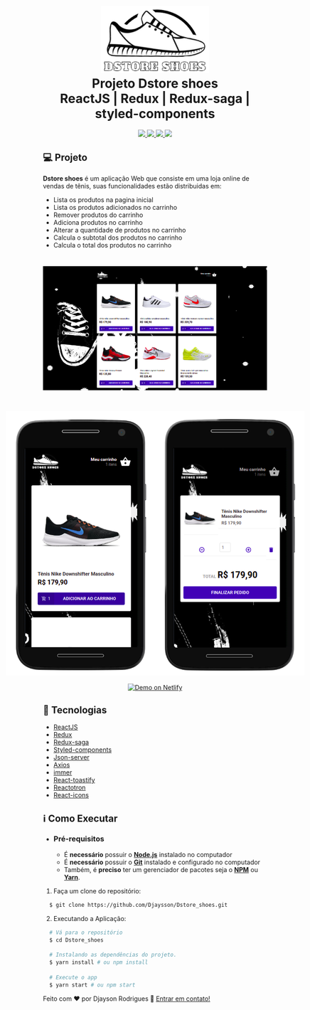 
<h1 align="center">
    <img alt="Proffy" src="././src/assets/images/logo.png" height="150px" />
    <br>Projeto Dstore shoes<br/>
    ReactJS | Redux | Redux-saga | styled-components
</h1>
<p align="center">
  <a aria-label="Versão do React" href="https://github.com/facebook/react/blob/master/CHANGELOG.md#16131-march-19-2020">
    <img src="https://img.shields.io/badge/React-17.0.2-informational?logo=react"></img>
  </a>
  <a aria-label="Versão do Redux" href="https://redux.js.org/">
    <img src="https://img.shields.io/badge/Redux-4.1.0-blueviolet?logo=redux"></img>
  </a>
    <a aria-label="Versão do Reactotron" href="https://github.com/infinitered/reactotron">
    <img src="https://img.shields.io/badge/Reactotron-3.3.7-red"></img>
  </a>
  <a aria-label="Versão do Styled-components" href="https://styled-components.com/">
    <img src="https://img.shields.io/badge/Styled--components-5.3.0-%23ff69b4?logo=styled-components"></img>
  </a>

 
</p>


## 💻 Projeto

**Dstore shoes** é um aplicação Web que consiste em uma loja online de vendas de tênis, suas funcionalidades estão distribuidas em:

- Lista os produtos na pagina inicial
- Lista os produtos adicionados no carrinho
- Remover produtos do carrinho
- Adiciona produtos no carrinho
- Alterar a quantidade de produtos no carrinho
- Calcula o subtotal dos produtos no carrinho
- Calcula o total dos produtos no carrinho

<h1 align="center">
    <img alt="Project image" title="Project image" src="././src/assets/images/projeto.png" width="800px" />
</h1>
<h1 style="display:flex; justify-content: center;" >
    <img alt="Mobile project image" title="Mobile project image" src="././src/assets/images/mobilehome.png" width="400px" />
    <img alt="Mobile project image" title="Mobile project image" src="././src/assets/images/mobilecart.png" width="400px" />
</h1>

<p align="center">
  <a href="https://dstoreshoes.netlify.app" target="blank">
    <img alt="Demo on Netlify" src="https://res.cloudinary.com/lukemorales/image/upload/v1563043495/readme_logos/demo_on_netlify_bbuvjz.png">
  </a>
</p>

## 🚀 Tecnologias

-  [ReactJS](https://reactjs.org/)
-  [Redux](https://redux.js.org/)
-  [Redux-saga](https://redux-saga.js.org/)
-  [Styled-components](https://styled-components.com/)
-  [Json-server](https://github.com/typicode/json-server)
-  [Axios](https://github.com/axios/axios)
-  [immer](https://github.com/immerjs/immer)
-  [React-toastify](https://fkhadra.github.io/react-toastify/introduction)
-  [Reactotron](https://github.com/infinitered/reactotron)
-  [React-icons](https://react-icons.github.io/react-icons/)

## ℹ️ Como Executar

- ### **Pré-requisitos**

  - É **necessário** possuir o **[Node.js](https://nodejs.org/en/)** instalado no computador
  - É **necessário** possuir o **[Git](https://git-scm.com/)** instalado e configurado no computador
  - Também, é **preciso** ter um gerenciador de pacotes seja o **[NPM](https://www.npmjs.com/)** ou **[Yarn](https://yarnpkg.com/)**.


1. Faça um clone do repositório:

```sh
  $ git clone https://github.com/Djaysson/Dstore_shoes.git
```

2. Executando a Aplicação:

```sh
  # Vá para o repositório 
  $ cd Dstore_shoes

  # Instalando as dependências do projeto.
  $ yarn install # ou npm install

  # Execute o app 
  $ yarn start # ou npm start
```


Feito com ❤️ por Djayson Rodrigues 👋 [Entrar em contato!](https://www.linkedin.com/in/djaysonrodrigues/)

